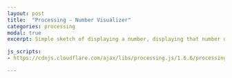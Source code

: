 ```yaml
---
layout: post
title:  "Processing - Number Visualizer"
categories: processing
modal: true
excerpt: Simple sketch of displaying a number, displaying that number of boxes.

js_scripts:
- https://cdnjs.cloudflare.com/ajax/libs/processing.js/1.6.6/processing.js

---
```


<canvas data-processing-sources="number_visualizer.pde"></canvas>


